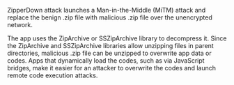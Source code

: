 
ZipperDown attack launches a Man-in-the-Middle (MiTM) attack and replace the benign .zip file with malicious .zip file over the unencrypted network.

The app uses the ZipArchive or SSZipArchive library to decompress it. Since the ZipArchive and SSZipArchive libraries allow unzipping files in parent directories, malicious .zip file can be unzipped to overwrite app data or codes. Apps that dynamically load the codes, such as via JavaScript bridges, make it easier for an attacker to overwrite the codes and launch remote code execution attacks.

